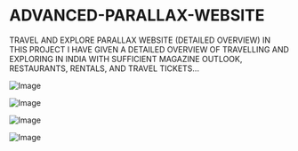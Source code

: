 # ADVANCED-PARALLAX-WEBSITE
TRAVEL AND EXPLORE PARALLAX WEBSITE (DETAILED OVERVIEW)
IN THIS PROJECT I HAVE GIVEN A DETAILED OVERVIEW OF TRAVELLING AND EXPLORING IN INDIA WITH SUFFICIENT MAGAZINE OUTLOOK, RESTAURANTS, RENTALS, AND TRAVEL TICKETS...

![Image](https://user-images.githubusercontent.com/122886617/232841587-b8895578-28a5-4163-8327-0c2e9c9db41f.png)

![Image](https://user-images.githubusercontent.com/122886617/232841820-0c86cf6b-abb4-469f-b9d8-055de2c8a92c.png)



![Image](https://user-images.githubusercontent.com/122886617/232841910-8d4d7a91-568d-46d7-a7ee-13e6ddf6e238.png)



![Image](https://user-images.githubusercontent.com/122886617/232842014-171330ca-656f-47be-8be9-12b0f5f6548d.png)
